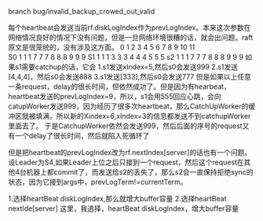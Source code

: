
branch bug/invalid_backup_crowed_out_valid

每个heartbeat会发送当前rf.diskLogIndex作为prevLogIndex。本来这次参数在网络情况良好的情况下没有问题，但是一旦网络环境很糟的话，就会出问题。raft原文是很笼统的，没有涉及这方面。
   0 1 2 3 4 5 6 7 8 9 10 11   
S0 1 1 1 7 7 7 8 8 8 9 9  9 
S1 1 1 1 3 3 3 4 4 4 5 5  5
s2 1 1 1 7 7 7 8 8 8 9 9  9
如果s1需要catchup的话，它会
1.s1发送xIndex=5,然后s0会发送999
2.s1发送[4,4,4]，然后s0会发送888
3.s1发送[333],然后s0会发送777
但是如果以上任意一条request，delay的很长时间，但依然成功了。但是因为有hearbeat，heartbeat发送的prevLogIndex=9，所以，s1会用555回应心跳，会向catupWorker发送999，因为经历了很多次heartbeat，那么CatchUpWorker的缓冲区就被填满，所以新的Xindex=6,xIndex=3的信息都发送不到catchupWorker里面去了。
于是CatchupWorker依然会发送999，然后后面的序号的request又有一个delay了很长时间，然后就陷入死循环了

但是把heartbeat的prevLogIndex改为rf.nextIndex[server]的话也有一个问题。设Leader为S4,如果Leader上位之后只接到一个request，然后这个request在其他4台机器上都commit了，而发送给s2的丢失了，那么s2会一直保持拒绝sync的状态，因为它接到args中，prevLogTerm!=currentTerm。

1.选择heartBeat diskLogIndex,那么就增大buffer容量
2.选择heartBeat nextIde[server]
这里，我选择，heartBeat diskLogIndex，增大buffer容量